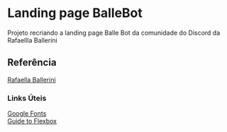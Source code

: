 # Landing page BalleBot
Projeto recriando a landing page Balle Bot da comunidade do Discord da Rafaellla Ballerini

## Referência 
[Rafaella Ballerini](https://www.youtube.com/watch?v=llF6vD-RljE&t=466s)

### Links Úteis
[Google Fonts](https://fonts.google.com/)
<br>
[Guide to Flexbox](https://css-tricks.com/snippets/css/a-guide-to-flexbox/)
